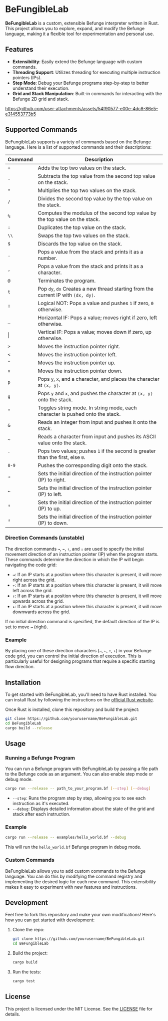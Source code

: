 # BeFungibleLab

**BeFungibleLab** is a custom, extensible Befunge interpreter written in Rust. This project allows you to explore, expand, and modify the Befunge language, making it a flexible tool for experimentation and personal use.

## Features

-  **Extensibility**: Easily extend the Befunge language with custom commands.
-  **Threading Support**: Utilizes threading for executing multiple instruction pointers (IPs).
-  **Step Mode**: Debug your Befunge programs step-by-step to better understand their execution.
-  **Grid and Stack Manipulation**: Built-in commands for interacting with the Befunge 2D grid and stack.


https://github.com/user-attachments/assets/54f90577-e00e-4dc8-86e5-e314553773b5


## Supported Commands

BeFungibleLab supports a variety of commands based on the Befunge language. Here is a list of supported commands and their descriptions:

| Command | Description                                                                       |
| ------- | --------------------------------------------------------------------------------- |
| `+`     | Adds the top two values on the stack.                                             |
| `-`     | Subtracts the top value from the second top value on the stack.                   |
| `*`     | Multiplies the top two values on the stack.                                       |
| `/`     | Divides the second top value by the top value on the stack.                       |
| `%`     | Computes the modulus of the second top value by the top value on the stack.       |
| `:`     | Duplicates the top value on the stack.                                            |
| `\\`    | Swaps the top two values on the stack.                                            |
| `$`     | Discards the top value on the stack.                                              |
| `.`     | Pops a value from the stack and prints it as a number.                            |
| `,`     | Pops a value from the stack and prints it as a character.                         |
| `@`     | Terminates the program.                                                           |
| `t`     | Pop `dy`, `dx` Creates a new thread starting from the current IP with `(dx, dy)`. |
| `!`     | Logical NOT: Pops a value and pushes `1` if zero, `0` otherwise.                  |
| `_`     | Horizontal IF: Pops a value; moves right if zero, left otherwise.                 |
| \|      | Vertical IF: Pops a value; moves down if zero, up otherwise.                      |
| `>`     | Moves the instruction pointer right.                                              |
| `<`     | Moves the instruction pointer left.                                               |
| `^`     | Moves the instruction pointer up.                                                 |
| `v`     | Moves the instruction pointer down.                                               |
| `p`     | Pops `y`, `x`, and a character, and places the character at `(x, y)`.             |
| `g`     | Pops `y` and `x`, and pushes the character at `(x, y)` onto the stack.            |
| `"`     | Toggles string mode. In string mode, each character is pushed onto the stack.     |
| `&`     | Reads an integer from input and pushes it onto the stack.                         |
| `~`     | Reads a character from input and pushes its ASCII value onto the stack.           |
| `` ` `` | Pops two values; pushes `1` if the second is greater than the first, else `0`.    |
| `0-9`   | Pushes the corresponding digit onto the stack.                                    |
| `→`     | Sets the initial direction of the instruction pointer (IP) to right.              |
| `←`     | Sets the initial direction of the instruction pointer (IP) to left.               |
| `↑`     | Sets the initial direction of the instruction pointer (IP) to up.                 |
| `↓`     | Sets the initial direction of the instruction pointer (IP) to down.               |

### Direction Commands (unstable)

The direction commands `→`, `←`, `↑`, and `↓` are used to specify the initial movement direction of an instruction pointer (IP) when the program starts. These commands determine the direction in which the IP will begin navigating the code grid:

-  **`→`**: If an IP starts at a position where this character is present, it will move right across the grid.
-  **`←`**: If an IP starts at a position where this character is present, it will move left across the grid.
-  **`↑`**: If an IP starts at a position where this character is present, it will move upwards across the grid.
-  **`↓`**: If an IP starts at a position where this character is present, it will move downwards across the grid.

If no initial direction command is specified, the default direction of the IP is set to move `→` (right).

### Example

By placing one of these direction characters (`→`, `←`, `↑`, `↓`) in your Befunge code grid, you can control the initial direction of execution. This is particularly useful for designing programs that require a specific starting flow direction.

## Installation

To get started with BeFungibleLab, you'll need to have Rust installed. You can install Rust by following the instructions on the [official Rust website](https://www.rust-lang.org/tools/install).

Once Rust is installed, clone this repository and build the project:

```bash
git clone https://github.com/yourusername/BeFungibleLab.git
cd BeFungibleLab
cargo build --release
```

## Usage

### Running a Befunge Program

You can run a Befunge program with BeFungibleLab by passing a file path to the Befunge code as an argument. You can also enable step mode or debug mode.

```bash
cargo run --release -- path_to_your_program.bf [--step] [--debug]
```

-  `--step`: Runs the program step by step, allowing you to see each instruction as it's executed.
-  `--debug`: Displays detailed information about the state of the grid and stack after each instruction.

### Example

```bash
cargo run --release -- examples/hello_world.bf --debug
```

This will run the `hello_world.bf` Befunge program in debug mode.

### Custom Commands

BeFungibleLab allows you to add custom commands to the Befunge language. You can do this by modifying the command registry and implementing the desired logic for each new command. This extensibility makes it easy to experiment with new features and instructions.

## Development

Feel free to fork this repository and make your own modifications! Here's how you can get started with development:

1. Clone the repo:

   ```bash
   git clone https://github.com/yourusername/BeFungibleLab.git
   cd BeFungibleLab
   ```

2. Build the project:

   ```bash
   cargo build
   ```

3. Run the tests:
   ```bash
   cargo test
   ```

## License

This project is licensed under the MIT License. See the [LICENSE](LICENSE) file for details.
